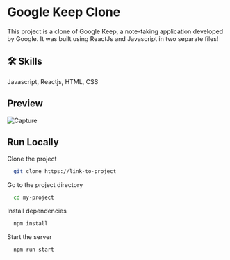 
# Google Keep Clone
This project is a clone of Google Keep, a note-taking application developed by Google. It was built using ReactJs and Javascript in two separate files!

## 🛠 Skills
Javascript, Reactjs, HTML, CSS


## Preview

![Capture](https://github.com/faanid/Google-keep-clone/assets/73032767/7433fa48-4631-46fb-b189-d92add46d02f)



## Run Locally

Clone the project

```bash
  git clone https://link-to-project
```

Go to the project directory

```bash
  cd my-project
```

Install dependencies

```bash
  npm install
```

Start the server

```bash
  npm run start
```

